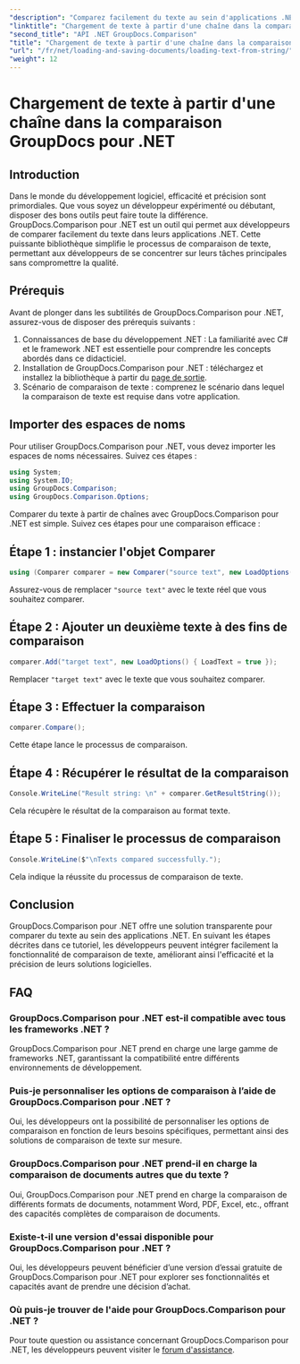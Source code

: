 ```yaml
---
"description": "Comparez facilement du texte au sein d'applications .NET grâce à la bibliothèque GroupDocs.Comparison. Améliorez l'efficacité et la précision grâce à une intégration transparente."
"linktitle": "Chargement de texte à partir d'une chaîne dans la comparaison GroupDocs pour .NET"
"second_title": "API .NET GroupDocs.Comparison"
"title": "Chargement de texte à partir d'une chaîne dans la comparaison GroupDocs pour .NET"
"url": "/fr/net/loading-and-saving-documents/loading-text-from-string/"
"weight": 12
---
```


# Chargement de texte à partir d'une chaîne dans la comparaison GroupDocs pour .NET

## Introduction
Dans le monde du développement logiciel, efficacité et précision sont primordiales. Que vous soyez un développeur expérimenté ou débutant, disposer des bons outils peut faire toute la différence. GroupDocs.Comparison pour .NET est un outil qui permet aux développeurs de comparer facilement du texte dans leurs applications .NET. Cette puissante bibliothèque simplifie le processus de comparaison de texte, permettant aux développeurs de se concentrer sur leurs tâches principales sans compromettre la qualité.
## Prérequis
Avant de plonger dans les subtilités de GroupDocs.Comparison pour .NET, assurez-vous de disposer des prérequis suivants :
1. Connaissances de base du développement .NET : La familiarité avec C# et le framework .NET est essentielle pour comprendre les concepts abordés dans ce didacticiel.
2. Installation de GroupDocs.Comparison pour .NET : téléchargez et installez la bibliothèque à partir du [page de sortie](https://releases.groupdocs.com/comparison/net/).
3. Scénario de comparaison de texte : comprenez le scénario dans lequel la comparaison de texte est requise dans votre application.

## Importer des espaces de noms
Pour utiliser GroupDocs.Comparison pour .NET, vous devez importer les espaces de noms nécessaires. Suivez ces étapes :

```csharp
using System;
using System.IO;
using GroupDocs.Comparison;
using GroupDocs.Comparison.Options;
```
Comparer du texte à partir de chaînes avec GroupDocs.Comparison pour .NET est simple. Suivez ces étapes pour une comparaison efficace :
## Étape 1 : instancier l'objet Comparer
```csharp
using (Comparer comparer = new Comparer("source text", new LoadOptions() { LoadText = true }))
```
Assurez-vous de remplacer `"source text"` avec le texte réel que vous souhaitez comparer.
## Étape 2 : Ajouter un deuxième texte à des fins de comparaison
```csharp
comparer.Add("target text", new LoadOptions() { LoadText = true });
```
Remplacer `"target text"` avec le texte que vous souhaitez comparer.
## Étape 3 : Effectuer la comparaison
```csharp
comparer.Compare();
```
Cette étape lance le processus de comparaison.
## Étape 4 : Récupérer le résultat de la comparaison
```csharp
Console.WriteLine("Result string: \n" + comparer.GetResultString());
```
Cela récupère le résultat de la comparaison au format texte.
## Étape 5 : Finaliser le processus de comparaison
```csharp
Console.WriteLine($"\nTexts compared successfully.");
```
Cela indique la réussite du processus de comparaison de texte.

## Conclusion
GroupDocs.Comparison pour .NET offre une solution transparente pour comparer du texte au sein des applications .NET. En suivant les étapes décrites dans ce tutoriel, les développeurs peuvent intégrer facilement la fonctionnalité de comparaison de texte, améliorant ainsi l'efficacité et la précision de leurs solutions logicielles.
## FAQ
### GroupDocs.Comparison pour .NET est-il compatible avec tous les frameworks .NET ?
GroupDocs.Comparison pour .NET prend en charge une large gamme de frameworks .NET, garantissant la compatibilité entre différents environnements de développement.
### Puis-je personnaliser les options de comparaison à l’aide de GroupDocs.Comparison pour .NET ?
Oui, les développeurs ont la possibilité de personnaliser les options de comparaison en fonction de leurs besoins spécifiques, permettant ainsi des solutions de comparaison de texte sur mesure.
### GroupDocs.Comparison pour .NET prend-il en charge la comparaison de documents autres que du texte ?
Oui, GroupDocs.Comparison pour .NET prend en charge la comparaison de différents formats de documents, notamment Word, PDF, Excel, etc., offrant des capacités complètes de comparaison de documents.
### Existe-t-il une version d'essai disponible pour GroupDocs.Comparison pour .NET ?
Oui, les développeurs peuvent bénéficier d’une version d’essai gratuite de GroupDocs.Comparison pour .NET pour explorer ses fonctionnalités et capacités avant de prendre une décision d’achat.
### Où puis-je trouver de l'aide pour GroupDocs.Comparison pour .NET ?
Pour toute question ou assistance concernant GroupDocs.Comparison pour .NET, les développeurs peuvent visiter le [forum d'assistance](https://forum.groupdocs.com/c/comparison/12).